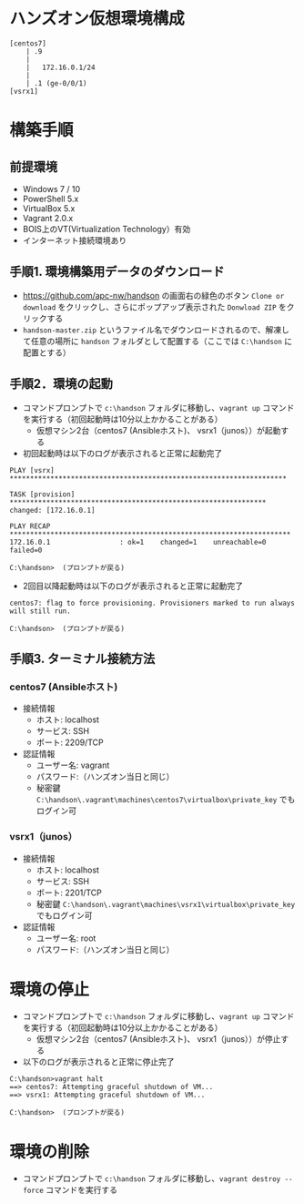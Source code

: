 
# ハンズオン仮想環境構成
```
[centos7]
    | .9
    |
    |   172.16.0.1/24
    |
    | .1 (ge-0/0/1)
[vsrx1]
```

# 構築手順
## 前提環境
- Windows 7 / 10
- PowerShell 5.x
- VirtualBox 5.x
- Vagrant 2.0.x
- BOIS上のVT(Virtualization Technology）有効
- インターネット接続環境あり

## 手順1. 環境構築用データのダウンロード
-  https://github.com/apc-nw/handson の画面右の緑色のボタン `Clone or download` をクリックし、さらにポップアップ表示された `Donwload ZIP` をクリックする
- `handson-master.zip` というファイル名でダウンロードされるので、解凍して任意の場所に `handson` フォルダとして配置する（ここでは `C:\handson` に配置とする）


## 手順2．環境の起動
- コマンドプロンプトで `c:\handson` フォルダに移動し、`vagrant up` コマンドを実行する（初回起動時は10分以上かかることがある）
    - 仮想マシン2台（centos7 (Ansibleホスト)、 vsrx1（junos））が起動する
- 初回起動時は以下のログが表示されると正常に起動完了
```
PLAY [vsrx] ********************************************************************

TASK [provision] ***************************************************************
changed: [172.16.0.1]

PLAY RECAP *********************************************************************
172.16.0.1                 : ok=1    changed=1    unreachable=0    failed=0

C:\handson>  (プロンプトが戻る)
```

- 2回目以降起動時は以下のログが表示されると正常に起動完了
```
centos7: flag to force provisioning. Provisioners marked to run always will still run.

C:\handson>  (プロンプトが戻る)
```

## 手順3. ターミナル接続方法
### centos7 (Ansibleホスト)
- 接続情報
    - ホスト: localhost
    - サービス: SSH
    - ポート: 2209/TCP
- 認証情報
    - ユーザー名: vagrant
    - パスワード:（ハンズオン当日と同じ）
    - 秘密鍵 `C:\handson\.vagrant\machines\centos7\virtualbox\private_key` でもログイン可
### vsrx1（junos）
- 接続情報
    - ホスト: localhost
    - サービス: SSH
    - ポート: 2201/TCP
    - 秘密鍵 `C:\handson\.vagrant\machines\vsrx1\virtualbox\private_key` でもログイン可
- 認証情報
    - ユーザー名: root
    - パスワード:（ハンズオン当日と同じ）

# 環境の停止
- コマンドプロンプトで `c:\handson` フォルダに移動し、`vagrant up` コマンドを実行する（初回起動時は10分以上かかることがある）
    - 仮想マシン2台（centos7 (Ansibleホスト)、 vsrx1（junos））が停止する
- 以下のログが表示されると正常に停止完了

```
C:\handson>vagrant halt
==> centos7: Attempting graceful shutdown of VM...
==> vsrx1: Attempting graceful shutdown of VM...

C:\handson>  (プロンプトが戻る)
```

# 環境の削除
- コマンドプロンプトで `c:\handson` フォルダに移動し、`vagrant destroy --force` コマンドを実行する




